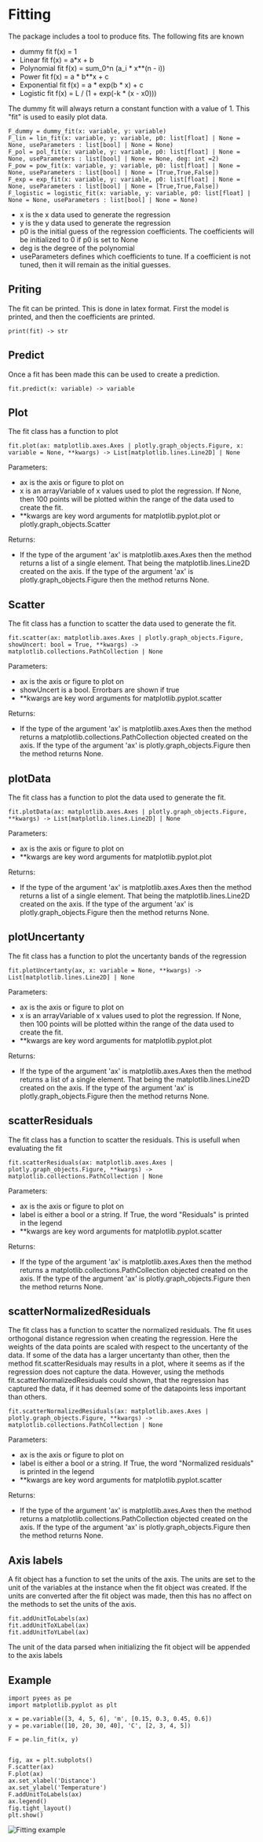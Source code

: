 
# Fitting
The package includes a tool to produce fits. The following fits are known
 - dummy fit            f(x) = 1
 - Linear fit           f(x) = a*x + b
 - Polynomial fit       f(x) = sum_0^n (a_i * x**(n - i))
 - Power fit            f(x) = a * b**x + c
 - Exponential fit      f(x) = a * exp(b * x) + c
 - Logistic fit         f(x) = L / (1 + exp(-k * (x - x0)))


The dummy fit will always return a constant function with a value of 1. This "fit" is used to easily plot data.

```
F_dummy = dummy_fit(x: variable, y: variable)
F_lin = lin_fit(x: variable, y: variable, p0: list[float] | None = None, useParameters : list[bool] | None = None)
F_pol = pol_fit(x: variable, y: variable, p0: list[float] | None = None, useParameters : list[bool] | None = None, deg: int =2)
F_pow = pow_fit(x: variable, y: variable, p0: list[float] | None = None, useParameters : list[bool] | None = [True,True,False])
F_exp = exp_fit(x: variable, y: variable, p0: list[float] | None = None, useParameters : list[bool] | None = [True,True,False])
F_logistic = logistic_fit(x: variable, y: variable, p0: list[float] | None = None, useParameters : list[bool] | None = None)
```
 - x is the x data used to generate the regression
 - y is the y data used to generate the regression
 - p0 is the initial guess of the regression coefficients. The coefficients will be initialized to 0 if p0 is set to None
 - deg is the degree of the polynomial
 - useParameters defines which coefficients to tune. If a coefficient is not tuned, then it will remain as the initial guesses.

## Priting
The fit can be printed. This is done in latex format. First the model is printed, and then the coefficients are printed.

```
print(fit) -> str
```

## Predict
Once a fit has been made this can be used to create a prediction. 

```
fit.predict(x: variable) -> variable
```



## Plot
The fit class has a function to plot

```
fit.plot(ax: matplotlib.axes.Axes | plotly.graph_objects.Figure, x: variable = None, **kwargs) -> List[matplotlib.lines.Line2D] | None
```

Parameters:
- ax is the axis or figure to plot on
- x is an arrayVariable of x values used to plot the regression. If None, then 100 points will be plotted within the range of the data used to create the fit.
- **kwargs are key word arguments for matplotlib.pyplot.plot or plotly.graph_objects.Scatter

Returns:
 - If the type of the argument 'ax' is matplotlib.axes.Axes then the method returns a list of a single element. That being the matplotlib.lines.Line2D created on the axis. If the type of the argument 'ax' is plotly.graph_objects.Figure then the method returns None.


## Scatter
The fit class has a function to scatter the data used to generate the fit.

```
fit.scatter(ax: matplotlib.axes.Axes | plotly.graph_objects.Figure, showUncert: bool = True, **kwargs) -> matplotlib.collections.PathCollection | None
```

Parameters:
- ax is the axis or figure to plot on
- showUncert is a bool. Errorbars are shown if true
- **kwargs are key word arguments for matplotlib.pyplot.scatter  

Returns:
 - If the type of the argument 'ax' is matplotlib.axes.Axes then the method returns a matplotlib.collections.PathCollection objected created on the axis. If the type of the argument 'ax' is plotly.graph_objects.Figure then the method returns None.

## plotData
The fit class has a function to plot the data used to generate the fit.

```
fit.plotData(ax: matplotlib.axes.Axes | plotly.graph_objects.Figure, **kwargs) -> List[matplotlib.lines.Line2D] | None
```

Parameters:
- ax is the axis or figure to plot on
- **kwargs are key word arguments for matplotlib.pyplot.plot  

Returns:
 - If the type of the argument 'ax' is matplotlib.axes.Axes then the method returns a list of a single element. That being the matplotlib.lines.Line2D created on the axis. If the type of the argument 'ax' is plotly.graph_objects.Figure then the method returns None.


## plotUncertanty
The fit class has a function to plot the uncertanty bands of the regression

```
fit.plotUncertanty(ax, x: variable = None, **kwargs) -> List[matplotlib.lines.Line2D] | None
```

Parameters:
- ax is the axis or figure to plot on
- x is an arrayVariable of x values used to plot the regression. If None, then 100 points will be plotted within the range of the data used to create the fit.
- **kwargs are key word arguments for matplotlib.pyplot.plot  

Returns:
 - If the type of the argument 'ax' is matplotlib.axes.Axes then the method returns a list of a single element. That being the matplotlib.lines.Line2D created on the axis. If the type of the argument 'ax' is plotly.graph_objects.Figure then the method returns None.


## scatterResiduals
The fit class has a function to scatter the residuals. This is usefull when evaluating the fit

```
fit.scatterResiduals(ax: matplotlib.axes.Axes | plotly.graph_objects.Figure, **kwargs) -> matplotlib.collections.PathCollection | None
```

Parameters:
- ax is the axis or figure to plot on
- label is either a bool or a string. If True, the word "Residuals" is printed in the legend
- **kwargs are key word arguments for matplotlib.pyplot.scatter  


Returns:
 - If the type of the argument 'ax' is matplotlib.axes.Axes then the method returns a matplotlib.collections.PathCollection objected created on the axis. If the type of the argument 'ax' is plotly.graph_objects.Figure then the method returns None.


## scatterNormalizedResiduals
The fit class has a function to scatter the normalized residuals. The fit uses orthogonal distance regression when creating the regression. Here the weights of the data points are scaled with respect to the uncertanty of the data. If some of the data has a larger uncertanty than other, then the method fit.scatterResiduals may results in a plot, where it seems as if the regression does not capture the data. However, using the methods fit.scatterNormalizedResiduals could shown, that the regression has captured the data, if it has deemed some of the datapoints less important than others.

```
fit.scatterNormalizedResiduals(ax: matplotlib.axes.Axes | plotly.graph_objects.Figure, **kwargs) -> matplotlib.collections.PathCollection | None
```

Parameters:
- ax is the axis or figure to plot on
- label is either a bool or a string. If True, the word "Normalized residuals" is printed in the legend
- **kwargs are key word arguments for matplotlib.pyplot.scatter  


Returns:
 - If the type of the argument 'ax' is matplotlib.axes.Axes then the method returns a matplotlib.collections.PathCollection objected created on the axis. If the type of the argument 'ax' is plotly.graph_objects.Figure then the method returns None.




## Axis labels
A fit object has a function to set the units of the axis. The units are set to the unit of the variables at the instance when the fit object was created. If the units are converted after the fit object was made, then this has no affect on the methods to set the units of the axis.

```
fit.addUnitToLabels(ax)
fit.addUnitToXLabel(ax)
fit.addUnitToYLabel(ax)
```

The unit of the data parsed when initializing the fit object will be appended to the axis labels

## Example
```
import pyees as pe
import matplotlib.pyplot as plt

x = pe.variable([3, 4, 5, 6], 'm', [0.15, 0.3, 0.45, 0.6])
y = pe.variable([10, 20, 30, 40], 'C', [2, 3, 4, 5])

F = pe.lin_fit(x, y)


fig, ax = plt.subplots()
F.scatter(ax)
F.plot(ax)
ax.set_xlabel('Distance')
ax.set_ylabel('Temperature')
F.addUnitToLabels(ax)
ax.legend()
fig.tight_layout()
plt.show()

```

![Fitting example](/docs/examples/fitExample.png)